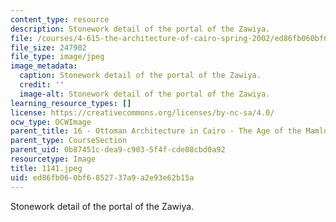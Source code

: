 ```yaml
---
content_type: resource
description: Stonework detail of the portal of the Zawiya.
file: /courses/4-615-the-architecture-of-cairo-spring-2002/ed86fb060bf6852737a9a2e93e62b15a_1141.jpeg
file_size: 247902
file_type: image/jpeg
image_metadata:
  caption: Stonework detail of the portal of the Zawiya.
  credit: ''
  image-alt: Stonework detail of the portal of the Zawiya.
learning_resource_types: []
license: https://creativecommons.org/licenses/by-nc-sa/4.0/
ocw_type: OCWImage
parent_title: 16 - Ottoman Architecture in Cairo - The Age of the Mamluk Beys
parent_type: CourseSection
parent_uid: 0b87451c-dea9-c903-5f4f-cde08cbd0a92
resourcetype: Image
title: 1141.jpeg
uid: ed86fb06-0bf6-8527-37a9-a2e93e62b15a
---
```

Stonework detail of the portal of the Zawiya.
